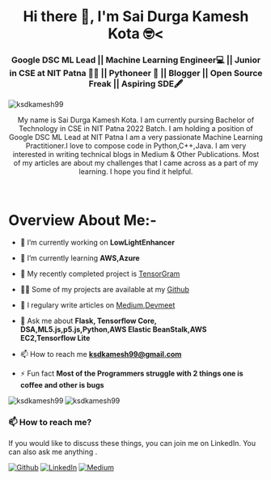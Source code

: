 <h1 align="center">Hi there 👋, I'm Sai Durga Kamesh Kota 🤓<</h1>
<h3 align="center">Google DSC ML Lead || Machine Learning Engineer💻 || Junior in CSE at NIT Patna 👨‍🎓  || Pythoneer 🐍 || Blogger || Open Source Freak || Aspiring SDE🖋</h3>
<p align="left"> <img src="https://komarev.com/ghpvc/?username=ksdkamesh99" alt="ksdkamesh99" /> </p>


<p align="center">My name is Sai Durga Kamesh Kota. I am currently pursing Bachelor of Technology in CSE in NIT Patna 2022 Batch. I am holding a position of Google DSC ML Lead at NIT Patna I am a very passionate Machine Learning Practitioner.I love to compose code in Python,C++,Java. I am very interested in writing technical blogs in Medium & Other Publications. Most of my articles are about my challenges that I came across as a part of my learning. I hope you find it helpful. </p>


<br>

# Overview About Me:-

- 🔭 I’m currently working on <strong>LowLightEnhancer</strong>

- 🌱 I’m currently learning **AWS,Azure**

- 🤔 My recently completed project is [TensorGram](https://github.com/ksdkamesh99/TensorGram)

- 👨‍💻 Some of my projects are available at my [Github](https://github.com/ksdkamesh99?tab=repositories)

- 📝 I regulary write articles on [Medium](https://medium.com/@saidurgakameshkota),[Devmeet](https://devmeet.in/author/ksdkamesh99/)

- 💬 Ask me about **Flask, Tensorflow Core, DSA,ML5.js,p5.js,Python,AWS Elastic BeanStalk,AWS EC2,Tensorflow Lite**

- 📫 How to reach me **ksdkamesh99@gmail.com**

- ⚡ Fun fact **Most of the Programmers struggle with 2 things one is coffee and other is bugs**



<img align="left" src="https://github-readme-stats.vercel.app/api/top-langs/?username=ksdkamesh99&layout=compact&hide=html&theme=radical" alt="ksdkamesh99" />

<img align="center" src="https://github-readme-stats.vercel.app/api?username=ksdkamesh99&show_icons=true&theme=radical&count_private=true" alt="ksdkamesh99" />




### 📫 How to reach me?
If you would like to discuss these things, you can join me on LinkedIn. You can also ask me anything .

<p><a href="https://github.com/ksdkamesh99" target="_blank"><img alt="Github" src="https://img.shields.io/badge/GitHub-%2312100E.svg?&style=for-the-badge&logo=Github&logoColor=white" /></a> <a href="https://www.linkedin.com/in/saidurgakameshkota/" target="_blank"><img alt="LinkedIn" src="https://img.shields.io/badge/linkedin-%230077B5.svg?&style=for-the-badge&logo=linkedin&logoColor=white" /></a> <a href="https://medium.com/@saidurgakameshkota" target="_blank"><img alt="Medium" src="https://img.shields.io/badge/medium-%2312100E.svg?&style=for-the-badge&logo=medium&logoColor=white" /></a>
</p>


<br>

